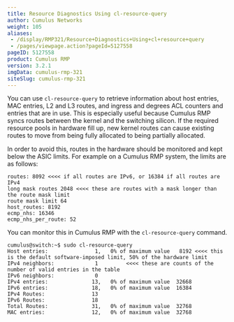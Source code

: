 ```yaml
---
title: Resource Diagnostics Using cl-resource-query
author: Cumulus Networks
weight: 105
aliases:
 - /display/RMP321/Resource+Diagnostics+Using+cl+resource+query
 - /pages/viewpage.action?pageId=5127558
pageID: 5127558
product: Cumulus RMP
version: 3.2.1
imgData: cumulus-rmp-321
siteSlug: cumulus-rmp-321
---
```

You can use `cl-resource-query` to retrieve information about host
entries, MAC entries, L2 and L3 routes, and ingress and degrees ACL
counters and entries that are in use. This is especially useful because
Cumulus RMP syncs routes between the kernel and the switching silicon.
If the required resource pools in hardware fill up, new kernel routes
can cause existing routes to move from being fully allocated to being
partially allocated.

In order to avoid this, routes in the hardware should be monitored and
kept below the ASIC limits. For example on a Cumulus RMP system, the
limits are as follows:

    routes: 8092 <<<< if all routes are IPv6, or 16384 if all routes are IPv4
    long mask routes 2048 <<<< these are routes with a mask longer than the route mask limit
    route mask limit 64
    host_routes: 8192
    ecmp_nhs: 16346
    ecmp_nhs_per_route: 52

You can monitor this in Cumulus RMP with the `cl-resource-query`
command.

    cumulus@switch:~$ sudo cl-resource-query
    Host entries:               1,   0% of maximum value   8192 <<<< this is the default software-imposed limit, 50% of the hardware limit
    IPv4 neighbors:             1         <<<< these are counts of the number of valid entries in the table
    IPv6 neighbors:             0
    IPv4 entries:              13,   0% of maximum value  32668
    IPv6 entries:              18,   0% of maximum value  16384
    IPv4 Routes:               13
    IPv6 Routes:               18
    Total Routes:              31,   0% of maximum value  32768
    MAC entries:               12,   0% of maximum value  32768

<article id="html-search-results" class="ht-content" style="display: none;">

</article>

<footer id="ht-footer">

</footer>
